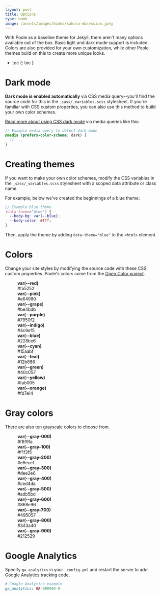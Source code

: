 ```yaml
---
layout: post
title: Options
type: book
image: /assets/images/books/sakura-obsession.jpeg
---
```


With Poole as a baseline theme for Jekyll, there aren't many options available out of the box. Basic light and dark mode support is included. Colors are also provided for your own customization, while other Poole themes build on this to create more unique looks.

- toc {: toc }

# Dark mode

**Dark mode is enabled automatically** via CSS media query--you'll find the source code for this in the `_sass/_variables.scss` stylesheet. If you're familiar with CSS custom properties, you can also use this method to build your own color schemes.

[Read more about using CSS dark mode](https://markdotto.com/2018/11/05/css-dark-mode/) via media queries like this:

```scss
// Example media query to detect dark mode
@media (prefers-color-scheme: dark) {
  // ...
}
```

# Creating themes

If you want to make your own color schemes, modify the CSS variables in the `_sass/_variables.scss` stylesheet with a scoped data attribute or class name.

For example, below we've created the beginnings of a blue theme:

```scss
// Example blue theme
[data-theme="blue"] {
  --body-bg: var(--blue);
  --body-color: #fff;
}
```

Then, apply the theme by adding `data-theme="blue"` to the `<html>` element.

# Colors

Change your site styles by modifying the source code with these CSS custom properties. Poole's colors come from the [Open Color project](https://yeun.github.io/open-color/).

<dl class="colors">
  <dt style="background-color: #fa5252;">
</dt>
  <dd><strong>var(--red)</strong><br>
    #fa5252
  </dd>
  <dt style="background-color: #e64980;">
</dt>
  <dd><strong>var(--pink)</strong><br>
    #e64980
  </dd>
  <dt style="background-color: #be4bdb;">
</dt>
  <dd><strong>var(--grape)</strong><br>
    #be4bdb
  </dd>
  <dt style="background-color: #7950f2;">
</dt>
  <dd><strong>var(--purple)</strong><br>
    #7950f2
  </dd>
  <dt style="background-color: #4c6ef5;">
</dt>
  <dd><strong>var(--indigo)</strong><br>
    #4c6ef5
  </dd>
  <dt style="background-color: #228be6;">
</dt>
  <dd><strong>var(--blue)</strong><br>
    #228be6
  </dd>
  <dt style="background-color: #15aabf;">
</dt>
  <dd><strong>var(--cyan)</strong><br>
    #15aabf
  </dd>
  <dt style="background-color: #12b886;">
</dt>
  <dd><strong>var(--teal)</strong><br>
    #12b886
  </dd>
  <dt style="background-color: #40c057;">
</dt>
  <dd><strong>var(--green)</strong><br>
    #40c057
  </dd>
  <dt style="background-color: #fab005;">
</dt>
  <dd><strong>var(--yellow)</strong><br>
    #fab005
  </dd>
  <dt style="background-color: #fd7e14;">
</dt>
  <dd><strong>var(--orange)</strong><br>
    #fd7e14
  </dd>
</dl>

# Gray colors

There are also ten grayscale colors to choose from.

<dl class="colors">
  <dt style="background-color: #f8f9fa;">
</dt>
  <dd><strong>var(--gray-000)</strong><br>
    #f8f9fa
  </dd>
  <dt style="background-color: #f1f3f5;">
</dt>
  <dd><strong>var(--gray-100)</strong><br>
    #f1f3f5
  </dd>
  <dt style="background-color: #e9ecef;">
</dt>
  <dd><strong>var(--gray-200)</strong><br>
    #e9ecef
  </dd>
  <dt style="background-color: #dee2e6;">
</dt>
  <dd><strong>var(--gray-300)</strong><br>
    #dee2e6
  </dd>
  <dt style="background-color: #ced4da;">
</dt>
  <dd><strong>var(--gray-400)</strong><br>
    #ced4da
  </dd>
  <dt style="background-color: #adb5bd;">
</dt>
  <dd><strong>var(--gray-500)</strong><br>
    #adb5bd
  </dd>
  <dt style="background-color: #868e96;">
</dt>
  <dd><strong>var(--gray-600)</strong><br>
    #868e96
  </dd>
  <dt style="background-color: #495057;">
</dt>
  <dd><strong>var(--gray-700)</strong><br>
    #495057
  </dd>
  <dt style="background-color: #343a40;">
</dt>
  <dd><strong>var(--gray-800)</strong><br>
    #343a40
  </dd>
  <dt style="background-color: #212529;">
</dt>
  <dd><strong>var(--gray-900)</strong><br>
    #212529
  </dd>
</dl>

# Google Analytics

Specify `ga_analytics` in your `_config.yml` and restart the server to add Google Analytics tracking code.

```ruby
# Google Analytics example
ga_analytics: UA-000000-0
```
